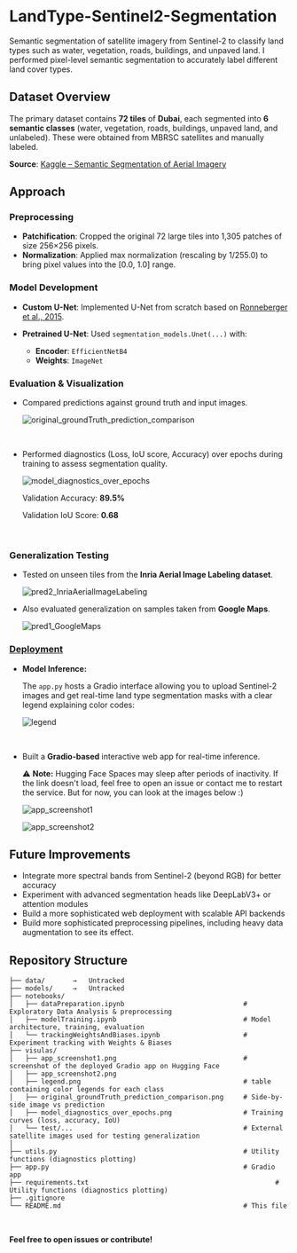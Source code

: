 # LandType-Sentinel2-Segmentation

Semantic segmentation of satellite imagery from Sentinel-2 to classify land types such as water, vegetation, roads, buildings, and unpaved land. I performed pixel-level semantic segmentation to accurately label different land cover types.

## Dataset Overview

The primary dataset contains **72 tiles** of **Dubai**, each segmented into **6 semantic classes** (water, vegetation, roads, buildings, unpaved land, and unlabeled). These were obtained from MBRSC satellites and manually labeled.

**Source**: [Kaggle – Semantic Segmentation of Aerial Imagery](https://www.kaggle.com/datasets/humansintheloop/semantic-segmentation-of-aerial-imagery)

## Approach

### Preprocessing

* **Patchification**: Cropped the original 72 large tiles into 1,305 patches of size 256×256 pixels.
* **Normalization**: Applied max normalization (rescaling by 1/255.0) to bring pixel values into the \[0.0, 1.0] range.

### Model Development

* **Custom U-Net**: Implemented U-Net from scratch based on [Ronneberger et al., 2015](https://arxiv.org/abs/1505.04597).
* **Pretrained U-Net**: Used `segmentation_models.Unet(...)` with:

  * **Encoder**: `EfficientNetB4`
  * **Weights**: `ImageNet`

### Evaluation & Visualization

* Compared predictions against ground truth and input images.

    ![original_groundTruth_prediction_comparison](https://github.com/MohamedMostafa259/LandTypeClassification-Sentinel2/blob/main/visulas/original_groundTruth_prediction_comparison.png?raw=true)

<br>

* Performed diagnostics (Loss, IoU score, Accuracy) over epochs during training to assess segmentation quality.

    ![model_diagnostics_over_epochs](https://github.com/MohamedMostafa259/LandTypeClassification-Sentinel2/blob/main/visulas/model_diagnostics_over_epochs.png?raw=true)

    Validation Accuracy: **89.5%**

    Validation IoU Score: **0.68**

<br>

### Generalization Testing

* Tested on unseen tiles from the **Inria Aerial Image Labeling dataset**.

    ![pred2_InriaAerialImageLabeling](https://github.com/MohamedMostafa259/LandTypeClassification-Sentinel2/blob/main/visulas/test/pred2_InriaAerialImageLabeling.png?raw=true)


* Also evaluated generalization on samples taken from **Google Maps**.

    ![pred1_GoogleMaps](https://github.com/MohamedMostafa259/LandTypeClassification-Sentinel2/blob/main/visulas/test/pred1_GoogleMaps.png?raw=true)


### [Deployment](https://huggingface.co/spaces/mohamedmostafa259/Satellite-Segmentation-Prediction)

- **Model Inference:**

    The `app.py` hosts a Gradio interface allowing you to upload Sentinel-2 images and get real-time land type segmentation masks with a clear legend explaining color codes:

    ![legend](https://github.com/MohamedMostafa259/LandTypeClassification-Sentinel2/blob/main/visulas/legend.png?raw=true)

<br>

- Built a **Gradio-based** interactive web app for real-time inference.

    ⚠️ **Note:** Hugging Face Spaces may sleep after periods of inactivity. If the link doesn't load, feel free to open an issue or contact me to restart the service. But for now, you can look at the images below :)

    ![app_screenshot1](https://github.com/MohamedMostafa259/LandTypeClassification-Sentinel2/blob/main/visulas/app_screenshot1.png?raw=true)

    ![app_screenshot2](https://github.com/MohamedMostafa259/LandTypeClassification-Sentinel2/blob/main/visulas/app_screenshot2.png?raw=true)


## Future Improvements

* Integrate more spectral bands from Sentinel-2 (beyond RGB) for better accuracy
* Experiment with advanced segmentation heads like DeepLabV3+ or attention modules
* Build a more sophisticated web deployment with scalable API backends
* Build more sophisticated preprocessing pipelines, including heavy data augmentation to see its effect.

## Repository Structure

```
├── data/       →   Untracked
├── models/     →   Untracked
├── notebooks/
│   ├── dataPreparation.ipynb                              # Exploratory Data Analysis & preprocessing
│   ├── modelTraining.ipynb                                # Model architecture, training, evaluation
│   └── trackingWeightsAndBiases.ipynb                     # Experiment tracking with Weights & Biases
├── visulas/
│   ├── app_screenshot1.png                                # screenshot of the deployed Gradio app on Hugging Face
│   ├── app_screenshot2.png                  
│   ├── legend.png                                         # table containing color legends for each class
│   ├── original_groundTruth_prediction_comparison.png     # Side-by-side image vs prediction
│   ├── model_diagnostics_over_epochs.png                  # Training curves (loss, accuracy, IoU)
│   └── test/...                                           # External satellite images used for testing generalization
│   
├── utils.py                                               # Utility functions (diagnostics plotting)
├── app.py                                                 # Gradio app
├── requirements.txt                                               # Utility functions (diagnostics plotting)
├── .gitignore                                      
└── README.md                                              # This file
````

<br>

**Feel free to open issues or contribute!**